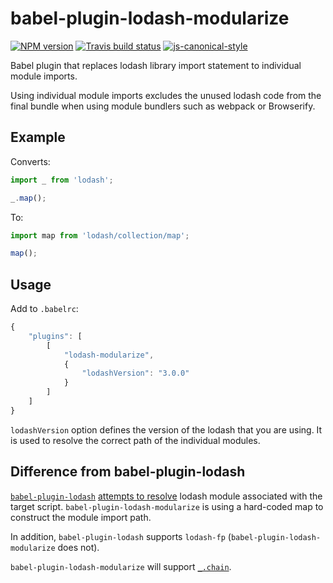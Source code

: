 # babel-plugin-lodash-modularize

[![NPM version](http://img.shields.io/npm/v/babel-plugin-lodash-modularize.svg?style=flat-square)](https://www.npmjs.org/package/babel-plugin-lodash-modularize)
[![Travis build status](http://img.shields.io/travis/gajus/babel-plugin-lodash-modularize/master.svg?style=flat-square)](https://travis-ci.org/gajus/babel-plugin-lodash-modularize)
[![js-canonical-style](https://img.shields.io/badge/code%20style-canonical-blue.svg?style=flat-square)](https://github.com/gajus/canonical)

Babel plugin that replaces lodash library import statement to individual module imports.

Using individual module imports excludes the unused lodash code from the final bundle when using module bundlers such as webpack or Browserify.

## Example

Converts:

```js
import _ from 'lodash';

_.map();
```

To:

```js
import map from 'lodash/collection/map';

map();
```

## Usage

Add to `.babelrc`:

```js
{
    "plugins": [
        [
            "lodash-modularize",
            {
                "lodashVersion": "3.0.0"
            }
        ]
    ]
}
```

`lodashVersion` option defines the version of the lodash that you are using. It is used to resolve the correct path of the individual modules.

## Difference from babel-plugin-lodash

[`babel-plugin-lodash`](https://github.com/megawac/babel-plugin-lodash) [attempts to resolve](https://github.com/megawac/babel-plugin-lodash/blob/v1.0.1/src/lodash-modules.js) lodash module associated with the target script. `babel-plugin-lodash-modularize` is using a hard-coded map to construct the module import path.

In addition, `babel-plugin-lodash` supports `lodash-fp` (`babel-plugin-lodash-modularize` does not).

`babel-plugin-lodash-modularize` will support [`_.chain`](https://lodash.com/docs#chain).
